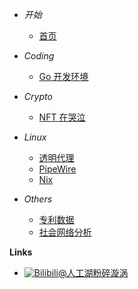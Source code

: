 - *开始*
    - [首页](/)

- *Coding*
    - [Go 开发环境](coding/20220611-golang_setup)

- *Crypto*
    - [NFT 在哭泣](crypto/20220630-nft.md)

- *Linux*
    - [透明代理](linux/20211210-tproxy)
    - [PipeWire](linux/20220627-pipewire.md)
    - [Nix](linux/20220629-nix.md)

- *Others*
    - [专利数据](CZ-railway-potents-filiter)
    - [社会网络分析](centrality/network_analysis)

**Links**
- [![Bilibili](https://raw.githubusercontent.com/Yakkhini/basic-book/main/docs/_media/logo/bilibili.svg)@人工湖粉碎漩涡](//space.bilibili.com/89698554)
